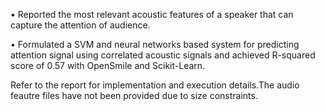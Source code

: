 • Reported the most relevant acoustic features of a speaker that can capture the attention of audience.

• Formulated a SVM and neural networks based system for predicting attention signal using correlated acoustic
signals and achieved R-squared score of 0.57 with OpenSmile and Scikit-Learn.

Refer to the report for implementation and execution details.The audio feautre files have not been provided due to size constraints. 
